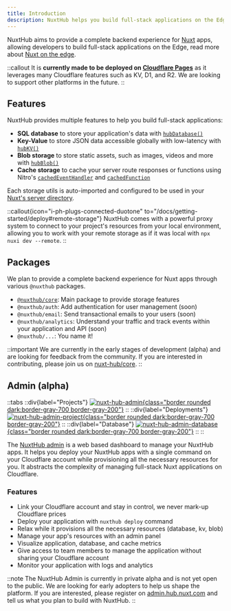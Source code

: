 ```yaml
---
title: Introduction
description: NuxtHub helps you build full-stack applications on the Edge.
---
```


NuxtHub aims to provide a complete backend experience for [Nuxt](https://nuxt.com) apps, allowing developers to build full-stack applications on the Edge, read more about [Nuxt on the edge](https://nuxt.com/blog/nuxt-on-the-edge).

::callout
It is **currently made to be deployed on [Cloudflare Pages](https://pages.cloudflare.com)** as it leverages many Cloudflare features such as KV, D1, and R2. We are looking to support other platforms in the future.
::

## Features

NuxtHub provides multiple features to help you build full-stack applications:
- **SQL database** to store your application's data with [`hubDatabase()`](/docs/storage/database)
- **Key-Value** to store JSON data accessible globally with low-latency with [`hubKV()`](/docs/storage/kv)
- **Blob storage** to store static assets, such as images, videos and more with [`hubBlob()`](/docs/storage/blob)
- **Cache storage** to cache your server route responses or functions using Nitro's [`cachedEventHandler`](https://nitro.unjs.io/guide/cache#cached-event-handlers) and [`cachedFunction`](https://nitro.unjs.io/guide/cache#cached-functions)

Each storage utils is auto-imported and configured to be used in your [Nuxt's server directory](https://nuxt.com/docs/guide/directory-structure/server).

::callout{icon="i-ph-plugs-connected-duotone" to="/docs/getting-started/deploy#remote-storage"}
NuxtHub comes with a powerful proxy system to connect to your project's resources from your local environment, allowing you to work with your remote storage as if it was local with `npx nuxi dev --remote`.
::

## Packages

We plan to provide a complete backend experience for Nuxt apps through various `@nuxthub` packages.

- [`@nuxthub/core`](https://github.com/nuxt-hub/core): Main package to provide storage features
- `@nuxthub/auth`: Add authentication for user management (soon)
- `@nuxthub/email`: Send transactional emails to your users (soon)
- `@nuxthub/analytics`: Understand your traffic and track events within your application and API (soon)
- `@nuxthub/...`: You name it!

::important
We are currently in the early stages of development (alpha) and are looking for feedback from the community. If you are interested in contributing, please join us on [nuxt-hub/core](https://github.com/nuxt-hub/core).
::

## Admin (alpha)

::tabs
::div{label="Projects"}
[![nuxt-hub-admin](/nuxthub-admin.png){class="border rounded dark:border-gray-700 border-gray-200"}](https://admin.hub.nuxt.com)
::
::div{label="Deployments"}
[![nuxt-hub-admin-project](/nuxthub-admin-project.png){class="border rounded dark:border-gray-700 border-gray-200"}](https://admin.hub.nuxt.com)
::
::div{label="Database"}
[![nuxt-hub-admin-database](/nuxthub-admin-database.png){class="border rounded dark:border-gray-700 border-gray-200"}](https://admin.hub.nuxt.com)
::
::

The [NuxtHub admin](https://admin.hub.nuxt.com) is a web based dashboard to manage your NuxtHub apps. It helps you deploy your NuxtHub apps with a single command on your Cloudflare account while provisioning all the necessary resources for you. It abstracts the complexity of managing full-stack Nuxt applications on Cloudflare.

### Features

- Link your Cloudflare account and stay in control, we never mark-up Cloudflare prices
- Deploy your application with `nuxthub deploy` command
- Relax while it provisions all the necessary resources (database, kv, blob)
- Manage your app's resources with an admin panel
- Visualize application, database, and cache metrics
- Give access to team members to manage the application without sharing your Cloudflare account
- Monitor your application with logs and analytics

::note
The NuxtHub Admin is currently in private alpha and is not yet open to the public. We are looking for early adopters to help us shape the platform. If you are interested, please register on [admin.hub.nuxt.com](https://admin.hub.nuxt.com) and tell us what you plan to build with NuxtHub.
::
